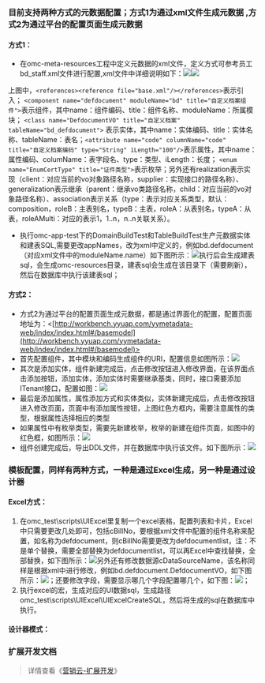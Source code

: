 <a name="a5b57a8e"></a>
# 

<a name="1554b91c"></a>
### 目前支持两种方式的元数据配置；方式1为通过xml文件生成元数据 ,方式2为通过平台的配置页面生成元数据

<a name="c19ff2df"></a>
#### 方式1：

- 在omc-meta-resources工程中定义元数据的xml文件，定义方式可参考员工bd_staff.xml文件进行配置,xml文件中详细说明如下：![](https://cdn.nlark.com/yuque/0/2019/png/271483/1551684180349-668b2fbc-d82c-4380-9c8e-81dfedf8edc0.png#align=left&display=inline&height=439&originHeight=546&originWidth=896&size=0&status=done&width=720)![](https://cdn.nlark.com/yuque/0/2019/png/271483/1551684180233-f8e01c34-b616-4af3-9c99-4abfad0c9c17.png#align=left&display=inline&height=225&originHeight=314&originWidth=1005&size=0&status=done&width=720)

上图中，`<references><reference file="base.xml"/></references>`表示引入； `<component name="defdocument" moduleName="bd" title="自定义档案组件">`表示组件，其中name：组件编码、title：组件名称、moduleName：所属模块； `<class name="DefdocumentVO" title="自定义档案" tableName="bd_defdocument">` 表示实体，其中name：实体编码、title：实体名称、tableName：表名；`<attribute name="code" columnName="code" title="自定义档案编码" type="String" iLength="100"/>`表示属性，其中name：属性编码、columName：表字段名、type：类型、iLength：长度； `<enum name="EnumCertType" title="证件类型">`表示枚举；另外还有realization表示实现（client：对应当前的vo对象路径名称，supplier：实现接口的路径名称）、generalization表示继承（parent：继承vo类路径名称，child：对应当前的vo对象路径名称）、association表示关系（type：表示对应关系类型，默认：composition，roleB：主表别名，typeB：主表，roleA：从表别名，typeA：从表，roleAMulti：对应的表示1，1..n，n..n关联关系）。 

- 执行omc-app-test下的DomainBuildTest和TableBuildTest生产元数据实体和建表SQL,需要更改appNames，改为xml中定义的，例如bd.defdocument（对应xml文件中的moduleName.name）如下图所示：![](https://cdn.nlark.com/yuque/0/2019/png/271483/1551684180089-a6dd137e-65b1-4749-84b2-de5f3a8eaf07.png#align=left&display=inline&height=62&originHeight=67&originWidth=783&size=0&status=done&width=720)执行后会生成建表sql，会生成omc-resources目录，建表sql会生成在该目录下（需要刷新），然后在数据库中执行该建表sql；

<a name="9131dc31"></a>
#### 方式2：

- 方式2为通过平台的配置页面生成元数据，都是通过界面化的配置，配置页面地址为：<[http://workbench.yyuap.com/yymetadata-web/index/index.html#/basemodel](http://workbench.yyuap.com/yymetadata-web/index/index.html#/basemodel)>
- 首先配置组件，其中模块和编码生成组件的URI，配置信息如图所示：![](https://cdn.nlark.com/yuque/0/2019/png/271483/1551684180050-ce24ab28-b7a1-4855-b892-9ba61df02174.png#align=left&display=inline&height=217&originHeight=407&originWidth=1348&size=0&status=done&width=720)
- 其次是添加实体，组件新建完成后，点击修改按钮进入修改界面，在该界面点击添加按钮，添加实体，添加实体时需要继承基类，同时，接口需要添加ITenant接口，配置如图：![](https://cdn.nlark.com/yuque/0/2019/png/271483/1551684180216-3e683027-e461-494d-8ba5-136444e2a2c4.png#align=left&display=inline&height=225&originHeight=483&originWidth=1543&size=0&status=done&width=720)
- 最后是添加属性，属性添加方式和实体类似，实体新建完成后，点击修改按钮进入修改页面，页面中有添加属性按钮，上图红色方框内，需要注意属性的类型，根据属性选择相应的类型
- 如果属性中有枚举类型，需要先新建枚举，枚举的新建在组件页面，如图中的红色框，如图所示：![](https://cdn.nlark.com/yuque/0/2019/png/271483/1551684180121-d98b8ba8-1129-4c37-80bc-3453e1cb827b.png#align=left&display=inline&height=118&originHeight=199&originWidth=1215&size=0&status=done&width=720)
- 组件创建完成后，导出DDL文件，并在数据库中执行该文件。如下图所示：![](https://cdn.nlark.com/yuque/0/2019/png/271483/1551684180104-03129b94-9565-461d-a94b-07c0ed881b09.png#align=left&display=inline&height=160&originHeight=186&originWidth=838&size=0&status=done&width=720)

<a name="a46d3f23"></a>
### 模板配置，同样有两种方式，一种是通过Excel生成，另一种是通过设计器

<a name="018f925e"></a>
#### Excel方式：

1. 在omc_test\scripts\UIExcel里复制一个excel表格，配置列表和卡片，Excel中只需要更改几处即可，包括cBillNo，要根据xml文件中配置的组件名称来配置，如名称为defdocument，则cBillNo需要更改为defdocumentlist，注：不是单个替换，需要全部替换为defdocumentlist，可以再Excel中查找替换，全部替换，如下图所示：![](https://cdn.nlark.com/yuque/0/2019/png/271483/1551684180153-581a8dac-7d9c-4b73-b793-da072c19ee52.png#align=left&display=inline&height=160&originHeight=201&originWidth=905&size=0&status=done&width=720)另外还有修改数据源cDataSourceName，该名称同样是根据xml中进行修改，例如bd.defdocument.DefdocumentVO，如下图所示：![](https://cdn.nlark.com/yuque/0/2019/png/271483/1551684180429-fe948c2a-35e4-40a4-b3e7-b702bcdcf0a1.png#align=left&display=inline&height=230&originHeight=230&originWidth=406&size=0&status=done&width=406)；还要修改字段，需要显示哪几个字段配置哪几个，如下图：![](https://cdn.nlark.com/yuque/0/2019/png/271483/1551684180460-b998e340-2062-4fda-aaa4-1d6493e0c4ec.png#align=left&display=inline&height=107&originHeight=197&originWidth=1323&size=0&status=done&width=720)；
2. 执行excel的宏，生成对应的UI数据sql，生成路径omc_test\scripts\UIExcel\UIExcelCreateSQL，然后将生成的sql在数据库中执行。

<a name="393e3809"></a>
#### 设计器模式：


<a name="01dd0cb7"></a>
### 扩展开发文档

> 详情查看《[营销云-扩展开发](https://www.yuque.com/gpgy5k/ucf/rfmm1s)》


